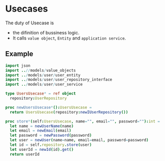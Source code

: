 Usecases
===

The duty of Usecase is
- the difinition of bussiness logic.
- It calls `value object`, `Entity` and `application service`.

## Example

```nim
import json
import ..//models/value_objects
import ../models/user/user_entity
import ../models/user/user_repository_interface
import ../models/user/user_service

type UsersUsecase* = ref object
  repository:UserRepository

proc newUsersUsecase*():UsersUsecase =
  return UsersUsecase(repository:newIUserRepository())

proc store*(self:UsersUsecase, name="", email="", password=""):int =
  let name = newUserName(name)
  let email = newEmail(email)
  let password = newPassword(password)
  let user = newUser(name=name, email=email, password=password)
  let id = self.repository.store(user)
  let userId = newId(id).get()
  return userId
```
